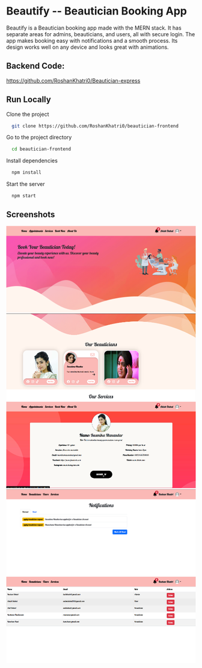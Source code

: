 
# Beautify -- Beautician Booking App

Beautify is a Beautician booking app made with the MERN stack. It has separate areas for admins, beauticians, and users, all with secure login. The app makes booking easy with notifications and a smooth process. Its design works well on any device and looks great with animations.

## Backend Code:

https://github.com/RoshanKhatri0/Beautician-express


## Run Locally

Clone the project

```bash
  git clone https://github.com/RoshanKhatri0/beautician-frontend
```

Go to the project directory

```bash
  cd beautician-frontend
```

Install dependencies

```bash
  npm install
```

Start the server

```bash
  npm start
```


## Screenshots

![Screenshot](screenshots/home.png)
![Screenshot](screenshots/blist.png)
![Screenshot](screenshots/bprofile.png)
![Screenshot](screenshots/notification.png)
![Screenshot](screenshots/admin.png)


